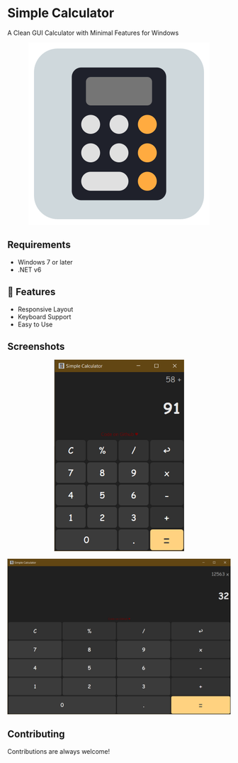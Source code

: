 # Simple Calculator 
A Clean GUI Calculator with Minimal Features for Windows
<p align="center" width="200px">
  <img src="CalculatorWPF/CalculatorWPF/icon.png" />
</p>


## Requirements

- Windows 7 or later
- .NET v6

## 🧐 Features

- Responsive Layout
- Keyboard Support
- Easy to Use
  
## Screenshots
<p align="center">
  <img src="CalculatorWPF/CalculatorWPF/Screenshots/normal.png" />
</p>
<p align="center">
  <img src="CalculatorWPF/CalculatorWPF/Screenshots/wide.png" />
</p>

## Contributing

Contributions are always welcome!
